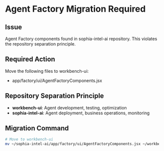 # Agent Factory Migration Required

## Issue
Agent Factory components found in sophia-intel-ai repository.
This violates the repository separation principle.

## Required Action
Move the following files to workbench-ui:
- app/factory/ui/AgentFactoryComponents.jsx

## Repository Separation Principle
- **workbench-ui**: Agent development, testing, optimization
- **sophia-intel-ai**: Agent deployment, business operations, monitoring

## Migration Command
```bash
# Move to workbench-ui
mv ~/sophia-intel-ai/app/factory/ui/AgentFactoryComponents.jsx ~/workbench-ui/src/components/factory/
```
